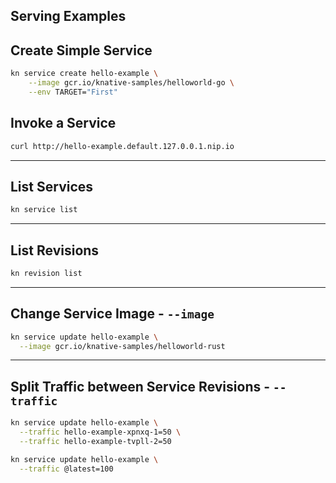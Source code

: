 ## Serving Examples

## Create Simple Service

```bash
kn service create hello-example \
    --image gcr.io/knative-samples/helloworld-go \
    --env TARGET="First"
```

## Invoke a Service

```bash
curl http://hello-example.default.127.0.0.1.nip.io
```

---

## List Services

```bash
kn service list
```

---

## List Revisions

```bash
kn revision list
```

---

## Change Service Image - `--image`

```bash
kn service update hello-example \
  --image gcr.io/knative-samples/helloworld-rust
```

---

## Split Traffic between Service Revisions - `--traffic`

```bash
kn service update hello-example \
  --traffic hello-example-xpnxq-1=50 \
  --traffic hello-example-tvpll-2=50
```

```bash
kn service update hello-example \
  --traffic @latest=100
```
